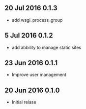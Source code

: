 ## 20 Jul 2016 0.1.3
* add wsgi_process_group

## 5 Jul 2016 0.1.2
* add abbility to manage static sites

## 23 Jun 2016 0.1.1
* Improve user management

## 20 Jun 2016 0.1.0
* Initial relase
